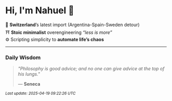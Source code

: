 # Hi, I'm Nahuel :tiger:

📍 **Switzerland**’s latest import (Argentina-Spain-Sweden detour)  
⛩️ **Stoic minimalist** overengineering *“less is more”*  
⚙️ Scripting simplicity to **automate life’s chaos**

---

### Daily Wisdom
> _"Philosophy is good advice; and no one can give advice at the top of his lungs."_  
>
> — **Seneca**

<sub>*Last update: 2025-04-19 09:22:26 UTC*</sub>

